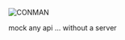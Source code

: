 ![CONMAN](https://github.com/nilulin/conman/blob/master/intro/logo.png?raw=true)

mock any api ... without a server

